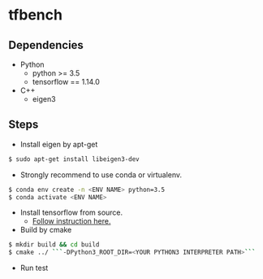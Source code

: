 # tfbench

## Dependencies

- Python
    - python >= 3.5
    - tensorflow == 1.14.0
- C++
    - eigen3

## Steps


- Install eigen by apt-get
```bash
$ sudo apt-get install libeigen3-dev
```
- Strongly recommend to use conda or virtualenv.
```bash
$ conda env create -n <ENV NAME> python=3.5
$ conda activate <ENV NAME>
```
- Install tensorflow from source. 
    - [Follow instruction here.](https://www.tensorflow.org/install/source)  
- Build by cmake 
```bash
$ mkdir build && cd build 
$ cmake ../ ```-DPython3_ROOT_DIR=<YOUR PYTHON3 INTERPRETER PATH>```
```
- Run test


<!---
## Docker 

- (optional) install [nvidia-docker](https://github.com/NVIDIA/nvidia-docker) for GPU support 


```bash
$ docker pull tensorflow/tensorflow:nightly-devel-gpu-py3
```

```bash
$ docker run --runtime=nvidia -it -w /tensorflow -v $PWD:/mnt -e HOST_PERMS="$(id -u):$(id -g)" \
    tensorflow/tensorflow:nightly-devel-gpu-py3 bash
```
-->